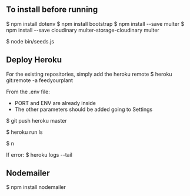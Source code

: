 
## To install before running

$ npm install dotenv
$ npm install bootstrap
$ npm install --save  multer
$ npm install --save cloudinary multer-storage-cloudinary multer


$ node bin/seeds.js


## Deploy Heroku

For the existing repositories, simply add the heroku remote
$ heroku git:remote -a feedyourplant

From the .env file:
- PORT and ENV are already inside
- The other parameters should be added going to Settings

$ git push heroku master

$ heroku run ls

$ n

If error:
$ heroku logs --tail

## Nodemailer
$ npm install nodemailer
